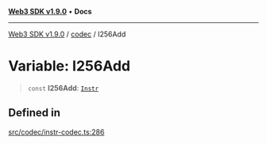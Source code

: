 [**Web3 SDK v1.9.0**](../../../README.md) • **Docs**

***

[Web3 SDK v1.9.0](../../../globals.md) / [codec](../README.md) / I256Add

# Variable: I256Add

> `const` **I256Add**: [`Instr`](../type-aliases/Instr.md)

## Defined in

[src/codec/instr-codec.ts:286](https://github.com/Mystic-Nayy/alephium-web3/blob/c1afd789a197ce5fe21f08c2965942090157c33d/packages/web3/src/codec/instr-codec.ts#L286)
